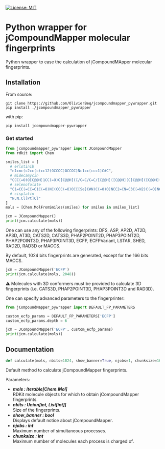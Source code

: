 [![License: MIT](https://img.shields.io/badge/License-MIT-yellow.svg)](https://opensource.org/licenses/MIT)

# Python wrapper for jCompoundMapper molecular fingerprints

Python wrapper to ease the calculation of jCompoundMApper molecular fingerprints.

## Installation

From source:

    git clone https://github.com/OlivierBeq/jcompoundmapper_pywrapper.git
    pip install ./jcompoundmapper_pywrapper

with pip:

```bash
pip install jcompoundmapper-pywrapper
```

### Get started

```python
from jcompoundmapper_pywrapper import JCompoundMapper
from rdkit import Chem

smiles_list = [
  # erlotinib
  "n1cnc(c2cc(c(cc12)OCCOC)OCCOC)Nc1cc(ccc1)C#C",
  # midecamycin
  "CCC(=O)O[C@@H]1CC(=O)O[C@@H](C/C=C/C=C/[C@@H]([C@@H](C[C@@H]([C@@H]([C@H]1OC)O[C@H]2[C@@H]([C@H]([C@@H]([C@H](O2)C)O[C@H]3C[C@@]([C@H]([C@@H](O3)C)OC(=O)CC)(C)O)N(C)C)O)CC=O)C)O)C",
  # selenofolate
  "C1=CC(=CC=C1C(=O)NC(CCC(=O)OCC[Se]C#N)C(=O)O)NCC2=CN=C3C(=N2)C(=O)NC(=N3)N",
  # cisplatin
  "N.N.Cl[Pt]Cl"
]
mols = [Chem.MolFromSmiles(smiles) for smiles in smiles_list]

jcm = JCompoundMapper()
print(jcm.calculate(mols))
```

One can use any of the following fingerprints: DFS, ASP, AP2D, AT2D, AP3D, AT3D, CATS2D, CATS3D, PHAP2POINT2D, PHAP3POINT2D, PHAP2POINT3D, PHAP3POINT3D,
ECFP, ECFPVariant, LSTAR, SHED, RAD2D, RAD3D or MACCS.

By default, 1024 bits fingerprints are generated, except for the 166 bits MACCS.

```python
jcm = JCompoundMapper('ECFP')
print(jcm.calculate(mols, 2048))
```

:warning: Molecules with 3D conformers must be provided to calculate 3D fingerprints (i.e. CATS3D, PHAP2POINT3D, PHAP3POINT3D and RAD3D).

One can specify advanced parameters to the fingerprinter:

```python
from jCompoundMapper_pywrapper import DEFAULT_FP_PARAMETERS

custom_ecfp_params = DEFAULT_FP_PARAMETERS['ECFP']
custom_ecfp_params.depth = 6

jcm = JCompoundMapper('ECFP', custom_ecfp_params)
print(jcm.calculate(mols))
```
## Documentation

```python
def calculate(mols, nbits=1024, show_banner=True, njobs=1, chunksize=1000):
```

Default method to calculate jCompoundMapper fingerprints.

Parameters:

- ***mols  : Iterable[Chem.Mol]***  
  RDKit molecule objects for which to obtain jCompoundMapper fingerprints.
- ***nbits  : Union[int, List[int]]***  
  Size of the fingerprints.
- ***show_banner  : bool***  
  Displays default notice about jCompoundMapper.
- ***njobs  : int***  
  Maximum number of simultaneous processes.
- ***chunksize  : int***  
  Maximum number of molecules each process is charged of.
